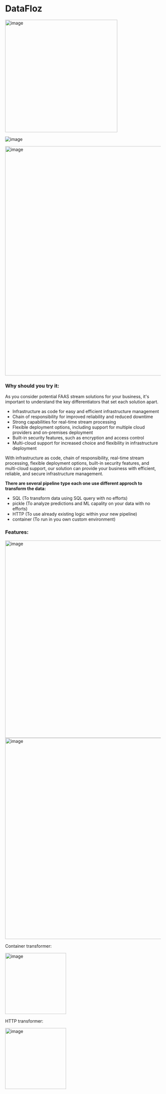 # DataFloz
<img width="363" alt="image" src="https://user-images.githubusercontent.com/17068656/224840358-67270739-cca2-439d-9441-f239bfcef750.png">


![image](https://user-images.githubusercontent.com/62246823/224283320-3d6a69bd-7f02-4d54-8325-982a593dd562.png)

<img width="740" alt="image" src="https://user-images.githubusercontent.com/17068656/224507163-e9bf1c11-d79d-400e-b00d-e38d7736dba9.png">

### Why should you try it:
As you consider potential FAAS stream solutions for your business, it's important to understand the key differentiators that set each solution apart. 

- Infrastructure as code for easy and efficient infrastructure management
- Chain of responsibility for improved reliability and reduced downtime
- Strong capabilities for real-time stream processing
- Flexible deployment options, including support for multiple cloud providers and on-premises deployment
- Built-in security features, such as encryption and access control
- Multi-cloud support for increased choice and flexibility in infrastructure deployment

 With infrastructure as code, chain of responsibility, real-time stream processing, flexible deployment options, built-in security features, and multi-cloud support, our solution can provide your business with efficient, reliable, and secure infrastructure management.


**There are several pipeline type each one use different approch to transform the data:**
- SQL (To transform data using SQL query with no efforts)
- pickle (To analyze predictions and ML capality on your data with no efforts)
- HTTP (To use already existing logic within your new pipeline)
- container (To run in you own custom environment)

### Features:
<img width="637" alt="image" src="https://github.com/DataFloz/Metro/assets/17068656/b576ea18-c2c8-4608-81cd-114c2871cdec">

<img width="649" alt="image" src="https://github.com/DataFloz/Metro/assets/17068656/1be3844f-779f-4916-9119-799da3ecb11e">


Container transformer:

 <img width="197" alt="image" src="https://user-images.githubusercontent.com/17068656/230865043-e353fda5-5233-4ecc-9e8f-2fb7098e1902.png">

HTTP transformer:

<img width="197" alt="image" src="https://user-images.githubusercontent.com/17068656/230865901-a4c2cde4-c5a0-47e5-b27a-6fb2063d32b1.png">
